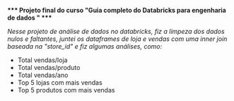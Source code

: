 __*** Projeto final do curso "Guia completo do Databricks para engenharia de dados
" ***__

*Nesse projeto de análise de dados no databricks, fiz a limpeza dos dados nulos e faltantes, juntei os dataframes de loja e vendas com uma inner join baseada na "store_id" e fiz algumas análises, como:*

- Total vendas/loja
- Total vendas/produto
- Total vendas/ano
- Top 5 lojas com mais vendas
- Top 5 produtos com mais vendas
